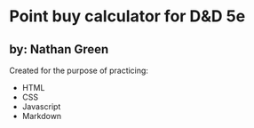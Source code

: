 # Point buy calculator for D&D 5e

## by: Nathan Green

Created for the purpose of practicing:
* HTML
* CSS
* Javascript
* Markdown